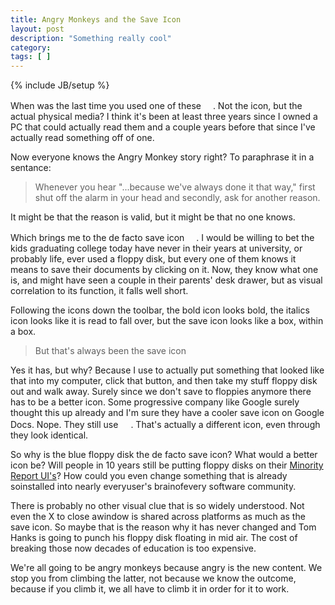 ```yaml
---
title: Angry Monkeys and the Save Icon
layout: post
description: "Something really cool"
category:
tags: [ ] 
---
```

{% include JB/setup %}



When was the last time you used one of these <a href="http://None"><img class="alignnone size-full wp-image-126" title="disk" src="/wp-content/uploads/2008/07/disk.jpg" alt="" width="15" height="16" /></a>. Not the icon, but the actual physical media? I think it's been at least three years since I owned a PC that could actually read them and a couple years before that since I've actually read something off of one.

Now everyone knows the Angry Monkey story right? To paraphrase it in a sentance:
<blockquote>Whenever you hear "...because we've always done it that way," first shut off the alarm in your head and secondly, ask for another reason.</blockquote>
It might be that the reason is valid, but it might be that no one knows.

Which brings me to the de facto save icon <a href="http://None"><img class="alignnone size-medium wp-image-126" title="disk" src="/wp-content/uploads/2008/07/disk.jpg" alt="" width="15" height="16" /></a>. I would be willing to bet the kids graduating college today have never in their years at university, or probably life, ever used a floppy disk, but every one of them knows it means to save their documents by clicking on it. Now, they know what one is, and might have seen a couple in their parents' desk drawer, but as visual correlation to its function, it falls well short.

Following the icons down the toolbar, the bold icon looks bold, the italics icon looks like it is read to fall over, but the save icon looks like a box, within a box.
<blockquote>But that's always been the save icon</blockquote>
Yes it has, but why? Because I use to actually put something that looked like that into my computer, click that button, and then take my stuff floppy disk out and walk away. Surely since we don't save to floppies anymore there has to be a better icon. Some progressive company like Google surely thought this up already and I'm sure they have a cooler save icon on Google Docs. Nope. They still use <a href="http://None"><img class="alignnone size-full wp-image-127" title="googledisk" src="/wp-content/uploads/2008/07/googledisk.jpg" alt="" width="16" height="16" /></a>. That's actually a different icon, even through they look identical.

So why is the blue floppy disk the de facto save icon? What would a better icon be? Will people in 10 years still be putting floppy disks on their <a href="http://www.badscience.net/wp-content/uploads/minority-report-ui.jpg">Minority Report UI's</a>? How could you even change something that is already soinstalled into nearly everyuser's brainofevery software community.

There is probably no other visual clue that is so widely understood. Not even the X to close awindow is shared across platforms as much as the save icon. So maybe that is the reason why it has never changed and Tom Hanks is going to punch his floppy disk floating in mid air. The cost of breaking those now decades of education is too expensive.

We're all going to be angry monkeys because angry is the new content. We stop you from climbing the latter, not because we know the outcome, because if you climb it, we all have to climb it in order for it to work.
